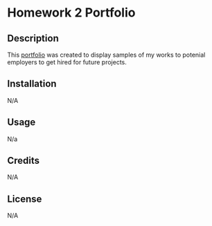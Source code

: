 # Homework 2 Portfolio

## Description

This <a href="https://parros.github.io/homework_2_portfolio/" target="_blank">portfolio</a> was created to display samples of my works to potenial employers to get hired for future projects.

## Installation

N/A

## Usage

N/a

## Credits

N/A

## License

N/A
